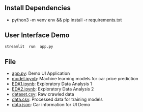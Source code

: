 ## Install Dependencies
- python3 -m venv env && pip install -r requirements.txt
  
## User Interface Demo
```bash
streamlit  run  app.py
```

## File
- [app.py](./app.py): Demo UI Application
- [model.ipynb](./model.ipynb): Machine learning models for car price prediction
- [EDA1.ipynb](./EDA1.ipynb): Exploratory Data Analysis 1
- [EDA2.ipynb](./EDA1.ipynb): Exploratory Data Analysis 2
- [dataset.csv](./dataset.csv): Raw crawled data
- [data.csv](./data.csv): Processed data for training models
- [data.json](./data.json): Car information for UI Demo